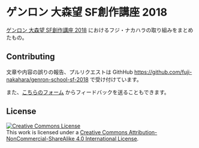 # ゲンロン 大森望 SF創作講座 2018

[ゲンロン 大森望 SF創作講座 2018](http://school.genron.co.jp/works/sf/2018/) におけるフジ・ナカハラの取り組みをまとめたもの。

## Contributing

文章や内容の誤りの報告、プルリクエストは GithHub  https://github.com/fuji-nakahara/genron-school-sf-2018 で受け付けています。

また、[こちらのフォーム](https://docs.google.com/forms/d/e/1FAIpQLSenyscIiuBdtKv5yz1368zXxhZJ7RKheGLfsGedNRJrGvLT_g/viewform?usp=sf_link) からフィードバックを送ることもできます。

## License

[![Creative Commons License](https://i.creativecommons.org/l/by-nc-sa/4.0/88x31.png)](http://creativecommons.org/licenses/by-nc-sa/4.0/)  
This work is licensed under a [Creative Commons Attribution-NonCommercial-ShareAlike 4.0 International License](http://creativecommons.org/licenses/by-nc-sa/4.0/).
